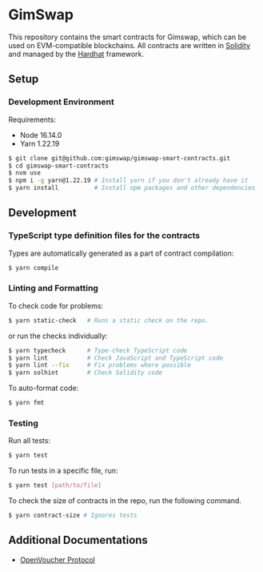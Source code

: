 <!-- prettier-ignore-start -->
<!-- omit in toc -->
# GimSwap
<!-- prettier-ignore-end -->

This repository contains the smart contracts for Gimswap, which can be used on EVM-compatible blockchains. All contracts are written in [Solidity](https://soliditylang.org/) and managed
by the [Hardhat](https://hardhat.org/) framework.

## Setup

### Development Environment

Requirements:

- Node 16.14.0
- Yarn 1.22.19

```sh
$ git clone git@github.com:gimswap/gimswap-smart-contracts.git
$ cd gimswap-smart-contracts
$ nvm use
$ npm i -g yarn@1.22.19 # Install yarn if you don't already have it
$ yarn install          # Install npm packages and other dependencies
```

## Development

### TypeScript type definition files for the contracts

Types are automatically generated as a part of contract compilation:

```sh
$ yarn compile
```

### Linting and Formatting

To check code for problems:

```sh
$ yarn static-check   # Runs a static check on the repo.
```

or run the checks individually:

```sh
$ yarn typecheck      # Type-check TypeScript code
$ yarn lint           # Check JavaScript and TypeScript code
$ yarn lint --fix     # Fix problems where possible
$ yarn solhint        # Check Solidity code
```

To auto-format code:

```sh
$ yarn fmt
```

### Testing

Run all tests:

```sh
$ yarn test
```

To run tests in a specific file, run:

```sh
$ yarn test [path/to/file]
```

To check the size of contracts in the repo, run the following command.

```sh
$ yarn contract-size # Ignores tests
```

## Additional Documentations

- [OpenVoucher Protocol](https://victorious-lawyer-65b.notion.site/Open-Protocol-84bc8f4b0b1f4a12ae1b147723de6b72?pvs=4)
